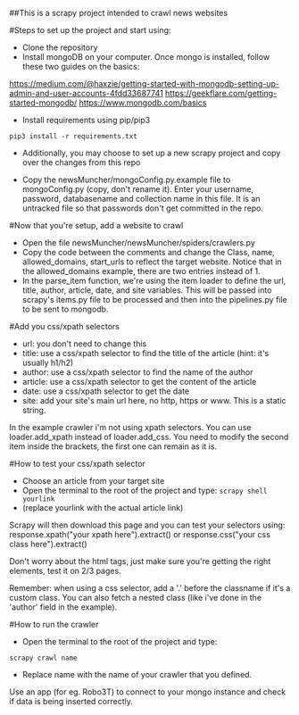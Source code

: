 ##This is a scrapy project intended to crawl news websites

#Steps to set up the project and start using:

- Clone the repository
- Install mongoDB on your computer. Once mongo is installed, follow these two guides on the basics:

https://medium.com/@haxzie/getting-started-with-mongodb-setting-up-admin-and-user-accounts-4fdd33687741
https://geekflare.com/getting-started-mongodb/
https://www.mongodb.com/basics

- Install requirements using pip/pip3

``pip3 install -r requirements.txt``

- Additionally, you may choose to set up a new scrapy project and copy over the changes from this repo

- Copy the newsMuncher/mongoConfig.py.example file to mongoConfig.py (copy, don't rename it). Enter your username, password, databasename and collection name in this file. It is an untracked file so that passwords don't get committed in the repo.

#Now that you're setup, add a website to crawl

- Open the file newsMuncher/newsMuncher/spiders/crawlers.py
- Copy the code between the comments and change the Class, name, allowed_domains, start_urls to reflect the target website. Notice that in the allowed_domains example, there are two entries instead of 1.
- In the parse_item function, we're using the item loader to define the url, title, author, article, date, and site variables. This will be passed into scrapy's items.py file to be processed and then into the pipelines.py file to be sent to mongodb.

#Add you css/xpath selectors
- url: you don't need to change this
- title: use a css/xpath selector to find the title of the article (hint: it's usually h1/h2)
- author: use a css/xpath selector to find the name of the author
- article: use a css/xpath selector to get the content of the article
- date: use a css/xpath selector to get the date
- site: add your site's main url here, no http, https or www. This is a static string.

In the example crawler i'm not using xpath selectors. You can use loader.add_xpath instead of loader.add_css. You need to modify the second item inside the brackets, the first one can remain as it is.

#How to test your css/xpath selector
- Choose an article from your target site
- Open the terminal to the root of the project and type:
``scrapy shell yourlink``
- (replace yourlink with the actual article link)

Scrapy will then download this page and you can test your selectors using:
response.xpath("your xpath here").extract() or response.css("your css class here").extract()

Don't worry about the html tags, just make sure you're getting the right elements, test it on 2/3 pages.

Remember: when using a css selector, add a '.' before the classname if it's a custom class. You can also fetch a nested class (like i've done in the 'author' field in the example).

#How to run the crawler
- Open the terminal to the root of the project and type:

``scrapy crawl name``

- Replace name with the name of your crawler that you defined.

Use an app (for eg. Robo3T) to connect to your mongo instance and check if data is being inserted correctly.
